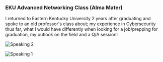 ### EKU Advanced Networking Class (Alma Mater)
I returned to Eastern Kentucky University 2 years after graduating and spoke to an old professor's class about; my experience in Cybersecurity thus far, what I would have differently when looking for a job/prepping for graduation, my outlook on the field and a Q/A session! <br>

![Speaking 2](https://github.com/Seger-Steele/Speaking-Engagements/assets/154108600/7d23c2b2-4cd4-46bf-abe7-2201dcc9e2fa) <br>

![Speaking 1](https://github.com/Seger-Steele/Speaking-Engagements/assets/154108600/fbd15255-6ea8-4fd5-bfab-da63eb09d62e) <br> 
